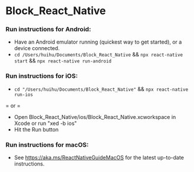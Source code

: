 # Block_React_Native

### Run instructions for Android:

- Have an Android emulator running (quickest way to get started), or a device connected.
- `cd /Users/huihu/Documents/Block_React_Native` && `npx react-native start` && `npx react-native run-android`

### Run instructions for iOS:

- `cd "/Users/huihu/Documents/Block_React_Native"` && `npx react-native run-ios`

= or =

- Open Block_React_Native/ios/Block_React_Native.xcworkspace in Xcode or run "xed -b ios"
- Hit the Run button

### Run instructions for macOS:

- See https://aka.ms/ReactNativeGuideMacOS for the latest up-to-date instructions.
